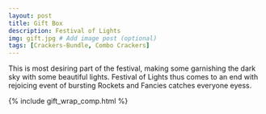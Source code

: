 ```yaml
---
layout: post
title: Gift Box
description: Festival of Lights
img: gift.jpg # Add image post (optional)
tags: [Crackers-Bundle, Combo Crackers]
---
```

This is most desiring part of the festival, making some garnishing the dark sky with some beautiful lights. Festival of Lights thus comes to an end with rejoicing event of bursting Rockets and Fancies catches everyone eyess.


{% include gift_wrap_comp.html %}
